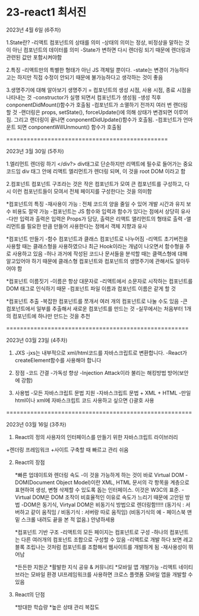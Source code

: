 23-react1 최서진
===========

2023년 4월 6일 (6주차)

1.State란?
-리액트 컴포넌트의 상태를 의미
-상태의 의미는 정상, 비정상을 말하는 것이 아닌 컴포넌트의 데이터를 의미
-State가 변하면 다시 렌더링 되기 때문에 렌더링과 관련된 값만 포함시켜야함

2.특징
-리액트만의 특별한 형태가 아닌 JS 객체일 뿐이다.
-state는 변경이 가능하다고는 하지만 직접 수정이 안되기 때문에 불가능하다고 생각하는 것이 좋음

3.생명주기에 대해 알아보기
생명주기 = 컴포넌트의 생성 시점, 사용 시점, 종료 시점을 나타내는 것
-constructor가 실행 되면서 컴포넌트가 생성됨
-생성 직후 conponentDidMount()함수가 호출됨
-컴포넌트가 소멸하기 전까지 여러 번 랜더링 할 것
-랜더링은 props, setState(), forceUpdate()에 의해 상태가 변경되면 이루어짐. 그리고 랜더링이 끝나면 conponentDidUpdate()함수가 호출됨.
-컴포넌트가 언마운트 되면 conponentWillUnmount() 함수가 호출됨

===============================================

2023년 3월 30일 (5주차)

1.엘리먼트 렌더링 하기
</div?>
div태그로 단순하지만 리액트에 필수로 들어가는 중요 코드임
div 태그 안에 리액트 엘리먼트가 렌더링 되며, 이 것을 root DOM 이라고 함

2.컴포넌트
컴포넌트 구조라는 것은 작은 컴포넌트가 모여 큰 컴포넌트를 구성하고, 다시 이런 컴포넌트들이 모여서 전체 페이지를 구성한다는 것을 의미함

   *컴포넌트의 특징
      -재사용이 가능 : 전체 코드의 양을 줄일 수 있어 개발 시간과 유지 보수 비용도 절약 가능
      -컴포넌트는 JS 함수와 입력과 함수가 있다는 점에서 상당히 유사
      -다만 입력과 출력은 입력은 Props가 담당, 출력은 리액트 앨리먼트의 형태로 출력
      -앨리먼트를 필요한 만큼 만들어 사용한다는 정메서 객체 지향과 유사
      
   *컴포넌트 만들기
      -함수 컴포넌트과 클래스 컴포넌트로 나누어짐
      -리액트 초기버전을 사용할 때는 클래스형을 사용하였으나 최근 Hook이라는 개념이 나오면서 함수형을 주로 사용하고 있음
      -허나 과거에 작성된 코드나 문서들을 분석할 때는 클랙스형에 대해 알고있어야 하기 때문에 클래스형 컴포넌트와 컴포넌트의 생명주기에 관해서도 알아두어야 함
     
   *컴포넌트 이름짓기
      -이름은 항상 대문자로
      -리액트에서 소문자로 시작하는 컴포넌트를 DOM 태그로 인식하기 때문
      -컴포넌트 파일 이름과 컴포넌트 이름은 같게 할 것
      
   *컴포넌트 추출
      -복잡한 컴포넌트를 쪼개서 여러 개의 컴포넌트로 나눌 수도 있음
      -큰 컴포넌트에서 일부를 추출해서 새로운 컴포넌트를 만드는 것
      -실무에서는 처음부터 1개의 컴포넌트에 하나만 만드는 것을 추천
      
      

=====================================================



2023년 03월 23일 (4주차)

1. JXS
-jxs는 내부적으로 xml/html코드를 자바스크립트로 변환합니다. 
-React가 createElement함수를 사용해야 합니다

2. 장점
-코드 간결
-가독성 향상
-Injection Attack이라 불리는 해킹방법 방어(보안에 강함)

3. 사용법
-모든 자바스크립트 문법 지원
-자바스크립트 문법 + XML + HTML
-만일 html이나 xml에 자바스크립트 코드 사용하고 싶으면 {}괄호 사용



======================================================



2023년 03월 16일 (3주차)

1. React의 정의
사용자의 인터페이스를 만들기 위한 자바스크립트 라이브러리

+렌더링 프레임워크
+사이트 구축할 때 빠르고 관리 쉬움 

2. React의 장점
   
   *빠른 업데이트와 렌더링 속도
    -이 것을 가능하게 하는 것이 바로 Virtual DOM
    -DOM(Document Object Model)이란 XML, HTML 문서의 각 항목을 계층으로 표현하여 생성, 변형 삭제할 수 있도록 돕는 인터페이스. 이것은 W3C의 표준.
    -Virtual DOM은 DOM 조작이 비효율적인 이유로 속도가 느리기 때문에 고안된 방법
    -DOM은 동기식, Virtyal DOM은 비동기식 방법으로 렌더링함!!!!!
    (동기식 : 서버하고 같이 움직임 / 비동기식 : 서버랑 따로 움직임)
    (비동기식의 예 - 페이스북 맨 밑 스크롤 내려도 끝을 본 적 없음.)
     안녕하세용

   *컴포넌트 기반 구조
    -리액트의 모든 페이지는 컴포넌트로 구성
    -하나의 컴포넌트는 다른 여러개의 컴포넌트 조합으로 구성할 수 있음
    -리액트로 개발 하다 보면 레고 블록 조립나는 것처럼 컴포넌트를 조합해서 웹사이트를 개발하게 됨
    -재사용성이 뛰어남 

   *든든한 지원군 
   *활발한 지식 공유 & 커뮤니티
   *모바일 앱 개발가능
    -리액트 네이티브라는 모바일 환경 UI프레임워크를 사용하면 크로스 플랫폼 모바일 앱을 개발할 수 있음

3. React의 단점
   
   *방대한 학습량
   *높은 상태 관리 복잡도

